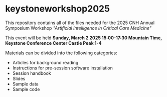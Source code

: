 # keystoneworkshop2025
This repository contains all of the files needed for the 2025 CNH Annual Symposium Workshop
*"Artificial Intelligence in Critical Care Medicine"*  

This event will be held **Sunday, March 2 2025 15:00-17:30 Mountain Time, Keystone Conference Center Castle Peak 1-4**  

Materials can be divided into the following categories:  
- Articles for background reading  
- Instructions for pre-session software installation  
- Session handbook  
- Slides  
- Sample data  
- Sample code  
